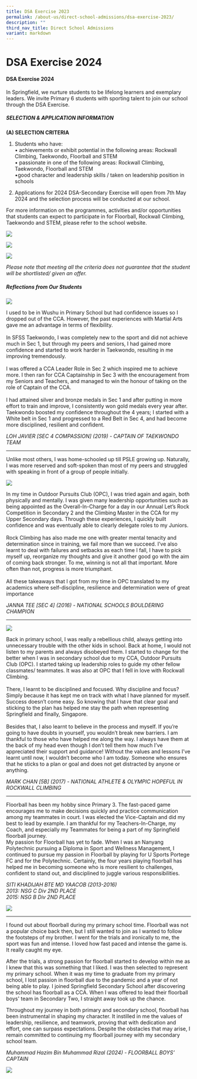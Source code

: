 ```yaml
---
title: DSA Exercise 2023
permalink: /about-us/direct-school-admissions/dsa-exercise-2023/
description: ""
third_nav_title: Direct School Admissions
variant: markdown
---
```

# **DSA Exercise 2024**

#### **DSA Exercise 2024**

In Springfield, we nurture students to be lifelong learners and exemplary leaders. We invite Primary 6 students with sporting talent to join our school through the DSA Exercise.

##### **SELECTION &amp; APPLICATION INFORMATION**

**(A) SELECTION CRITERIA**

1. Students who have:
<br>•	achievements or exhibit potential in the following areas: Rockwall Climbing, Taekwondo, Floorball and STEM
<br>•	passionate in one of the following areas: Rockwall Climbing, Taekwondo, Floorball and STEM
<br>•good character and leadership skills / taken on leadership position in schools

2. Applications for 2024 DSA-Secondary Exercise will open from 7th May 2024 and the selection process will be conducted at our school.

For more information on the programmes, activities and/or opportunities that students can expect to participate in for Floorball, Rockwall Climbing, Taekwondo and STEM, please refer to the school website.

![](/images/dsaselection1.PNG)

![](/images/dsaselection2.PNG)

![](/images/dsaselection3.PNG)

_Please note that meeting all the criteria does not guarantee that the student will be shortlisted/ given an offer._





##### **Reflections from Our Students**
![](/images/javier.jpg)

I used to be in Wushu in Primary School but had confidence issues so I dropped out of the CCA. However, the past experiences with Martial Arts gave me an advantage in terms of flexibility.<br>
<br>In SFSS Taekwondo, I was completely new to the sport and did not achieve much in Sec 1, but through my peers and seniors, I had gained more confidence and started to work harder in Taekwondo, resulting in me improving tremendously.<br>
<br>I was offered a CCA Leader Role in Sec 2 which inspired me to achieve more. I then ran for CCA Captainship in Sec 3 with the encouragement from my Seniors and Teachers, and managed to win the honour of taking on the role of Captain of the CCA.<br>
<br>I had attained silver and bronze medals in Sec 1 and after putting in more effort to train and improve, I consistently won gold medals every year after.
<br>Taekwondo boosted my confidence throughout the 4 years; I started with a White belt in Sec 1 and progressed to a Red Belt in Sec 4, and had become more disciplined, resilient and confident.

_LOH JAVIER [SEC 4 COMPASSION] (2019) - CAPTAIN OF TAEKWONDO TEAM_

----------------------------------------------


Unlike most others, I was home-schooled up till PSLE growing up. Naturally, I was more reserved and soft-spoken than most of my peers and struggled with speaking in front of a group of people initially.

![](/images/JENNA.jpg)


In my time in Outdoor Pursuits Club (OPC), I was tried again and again, both physically and mentally. I was given many leadership opportunities such as being appointed as the Overall-In-Charge for a day in our Annual Let’s Rock Competition in Secondary 2 and the Climbing Master in the CCA for my Upper Secondary days. Through these experiences, I quickly built confidence and was eventually able to clearly delegate roles to my Juniors. <br>
<br>Rock Climbing has also made me one with greater mental tenacity and determination since in training, we fail more than we succeed. I’ve also learnt to deal with failures and setbacks as each time I fall, I have to pick myself up, reorganize my thoughts and give it another good go with the aim of coming back stronger. To me, winning is not all that important. More often than not, progress is more triumphant. <br>
<br>All these takeaways that I got from my time in OPC translated to my academics where self-discipline, resilience and determination were of great importance

_JANNA TEE [SEC 4] (2016) - NATIONAL SCHOOLS BOULDERING CHAMPION_

---------------------------------------------------

![](/images/MARK.jpg)



Back in primary school, I was really a rebellious child, always getting into unnecessary trouble with the other kids in school. Back at home, I would not listen to my parents and always disobeyed them. I started to change for the better when I was in secondary school due to my CCA, Outdoor Pursuits Club (OPC). I started taking up leadership roles to guide my other fellow classmates/ teammates. It was also at OPC that I fell in love with Rockwall Climbing. <br>
<br>There, I learnt to be disciplined and focused. Why discipline and focus? Simply because it has kept me on track with what I have planned for myself. Success doesn’t come easy. So knowing that I have that clear goal and sticking to the plan has helped me stay the path when representing Springfield and finally, Singapore. <br>
<br>Besides that, I also learnt to believe in the process and myself. If you’re going to have doubts in yourself, you wouldn’t break new barriers. I am thankful to those who have helped me along the way. I always have them at the back of my head even though I don’t tell them how much I’ve appreciated their support and guidance! Without the values and lessons I’ve learnt until now, I wouldn’t become who I am today. Someone who ensures that he sticks to a plan or goal and does not get distracted by anyone or anything.

_MARK CHAN [5B] (2017) - NATIONAL ATHLETE &amp; OLYMPIC HOPEFUL IN ROCKWALL CLIMBING_

---------------------------------------------------


Floorball has been my hobby since Primary 3. The fast-paced game encourages me to make decisions quickly and practice communication among my teammates in court. I was elected the Vice-Captain and did my best to lead by example. I am thankful for my Teachers-In-Charge, my Coach, and especially my Teammates for being a part of my Springfield floorball journey.  <br>My passion for Floorball has yet to fade. When I was an Nanyang Polytechnic pursuing a Diploma in Sport and Wellness Management, I continued to pursue my passion in Floorball by playing for U Sports Portege FC and for the Polytechnic. Certainly, the four years playing floorball has helped me in becoming someone who is more resilient to challenges, confident to stand out, and disciplined to juggle various responsibilities.

_SITI KHADIJAH BTE MD YAACOB (2013-2016)
<br>2013: NSG C Div 2ND PLACE
<br>2015: NSG B Div 2ND PLACE_


![](/images/F404C84B.jpeg)

------------------------------------------


I found out about floorball during my primary school time. Floorball was not a popular choice back then, but I still wanted to join as I wanted to follow the footsteps of my brother. I went for the trials and ironically to me, the sport was fun and intense. I loved how fast paced and intense the game is. It really caught my eye.

After the trials, a strong passion for floorball started to develop within me as I knew that this was something that I liked. I was then selected to represent my primary school. When it was my time to graduate from my primary school, I lost passion in floorball due to the pandemic and a year of not being able to play. I joined Springfield Secondary School after discovering the school has floorball as a CCA. When I was offered to lead their floorball boys' team in Secondary Two, I straight away took up the chance.

Throughout my journey in both primary and secondary school, floorball has been instrumental in shaping my character. It instilled in me the values of leadership, resilience, and teamwork, proving that with dedication and effort, one can surpass expectations. Despite the obstacles that may arise, I remain committed to continuing my floorball journey with my secondary school team.


_Muhammad Hazim Bin Muhammad Rizal (2024)  - FLOORBALL BOYS’ CAPTAIN_

![](/images/DSAboys1.jpg)